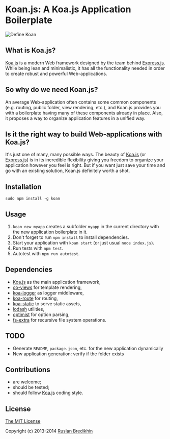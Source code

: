 # Koan.js: A Koa.js Application Boilerplate

![Define Koan](https://raw.github.com/bredikhin/koan/master/lib/boilerplates/application/public/images/define_koan.png)

## What is Koa.js?

[Koa.js](https://github.com/koajs/koa) is a modern Web framework designed by the team
behind [Express.js](https://github.com/visionmedia/express). While being lean and
minimalistic, it has all the functionality needed in order to create robust and
powerful Web-applications.

## So why do we need Koan.js?

An average Web-application often contains some common components (e.g. routing, public
folder, view rendering, etc.), and Koan.js provides you with a boilerplate having
many of these components already in place. Also, it proposes a way to organize
application features in a unified way.

## Is it the right way to build Web-applications with Koa.js?

It's just one of many, many possible ways. The beauty of
[Koa.js](https://github.com/koajs/koa) (or
[Express.js](https://github.com/visionmedia/express)) is in its incredible flexibility
giving you freedom to organize your application however you feel is right. But if you
want just save your time and go with an existing solution, Koan.js definitely worth a
shot.

## Installation

`sudo npm install -g koan`

## Usage

1. `koan new myapp` creates a subfolder `myapp` in the current directory with the new application boilerplate in it.
2. Don't forget to run `npm install` to install dependencies.
3. Start your application with `koan start` (or just usual `node index.js`).
4. Run tests with `npm test`.
5. Autotest with `npm run autotest`.

## Dependencies

* [Koa.js](https://github.com/koajs/koa) as the main application framework,
* [co-views](https://github.com/visionmedia/co-views) for template rendering,
* [koa-logger](https://github.com/koajs/logger) as logger middleware,
* [koa-route](https://github.com/koajs/route) for routing,
* [koa-static](https://github.com/koajs/static) to serve static assets,
* [lodash](https://github.com/lodash/lodash) utilities,
* [optimist](https://github.com/substack/node-optimist) for option parsing,
* [fs-extra](https://github.com/jprichardson/node-fs-extra) for recursive file system operations.

## TODO

* Generate `README`, `package.json`, etc. for the new application dynamically
* New application generation: verify if the folder exists

## Contributions

* are welcome;
* should be tested;
* should follow [Koa.js](https://github.com/koajs/koa) coding style.

## License

[The MIT License](http://opensource.org/licenses/MIT)

Copyright (c) 2013-2014 [Ruslan Bredikhin](http://ruslanbredikhin.com/)
